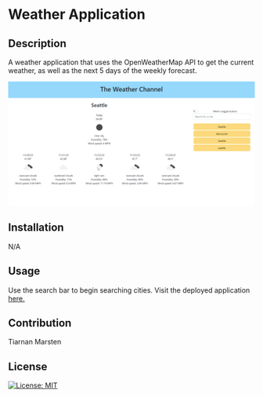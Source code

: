 # Weather Application

## Description

A weather application that uses the OpenWeatherMap API to get the current weather, as well as the next 5 days of the weekly forecast.

![Image of homepage](homepage.png)

## Installation

N/A

## Usage

Use the search bar to begin searching cities. Visit the deployed application [here.](https://tkmarsten.github.io/weather-app)

## Contribution

Tiarnan Marsten

## License

[![License: MIT](https://img.shields.io/badge/License-MIT-green.svg)](https://opensource.org/licenses/MIT)

